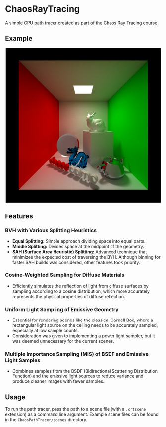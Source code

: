 # ChaosRayTracing

A simple CPU path tracer created as part of the [Chaos](https://www.chaos.com/) Ray Tracing course.

## Example

<p align="center">
  <img src="images/cornell_box.png" alt="Cornell Box" width="500"/>
</p>

## Features

### BVH with Various Splitting Heuristics
- **Equal Splitting:** Simple approach dividing space into equal parts.
- **Middle Splitting:** Divides space at the midpoint of the geometry.
- **SAH (Surface Area Heuristic) Splitting:** Advanced technique that minimizes the expected cost of traversing the BVH. Although binning for faster SAH builds was considered, other features took priority.

### Cosine-Weighted Sampling for Diffuse Materials
- Efficiently simulates the reflection of light from diffuse surfaces by sampling according to a cosine distribution, which more accurately represents the physical properties of diffuse reflection.

### Uniform Light Sampling of Emissive Geometry
- Essential for rendering scenes like the classical Cornell Box, where a rectangular light source on the ceiling needs to be accurately sampled, especially at low sample counts.
- Consideration was given to implementing a power light sampler, but it was deemed unnecessary for the current scenes.

### Multiple Importance Sampling (MIS) of BSDF and Emissive Light Samples
- Combines samples from the BSDF (Bidirectional Scattering Distribution Function) and the emissive light sources to reduce variance and produce cleaner images with fewer samples.

## Usage

To run the path tracer, pass the path to a scene file (with a `.crtscene` extension) as a command line argument. Example scene files can be found in the `ChaosPathTracer/scenes` directory.
